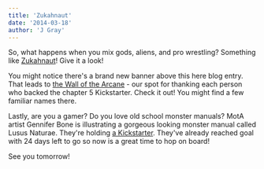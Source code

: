 ```yaml
---
title: 'Zukahnaut'
date: '2014-03-18'
author: 'J Gray'
---
```


<p>So, what happens when you mix gods, aliens, and pro wrestling? Something like <a href="https://www.comic-rocket.com/explore/zukahnaut/" target="_blank">Zukahnaut</a>! Give it a look!</p><p>You might notice there's a brand new banner above this here blog entry. That leads to <a href="/comics/457" target="_blank">the Wall of the Arcane</a> - our spot for thanking each person who backed the chapter 5 Kickstarter. Check it out! You might find a few familiar names there.</p><p>Lastly, are you a gamer? Do you love old school monster manuals? MotA artist Gennifer Bone is illustrating a gorgeous looking monster manual called Lusus Naturae. They're holding <a href="https://www.kickstarter.com/projects/rafaelchandler/lusus-naturae-a-gruesome-old-school-bestiary" target="_blank">a Kickstarter</a>. They've already reached goal with 24 days left to go so now is a great time to hop on board!</p><p>See you tomorrow!</p>

